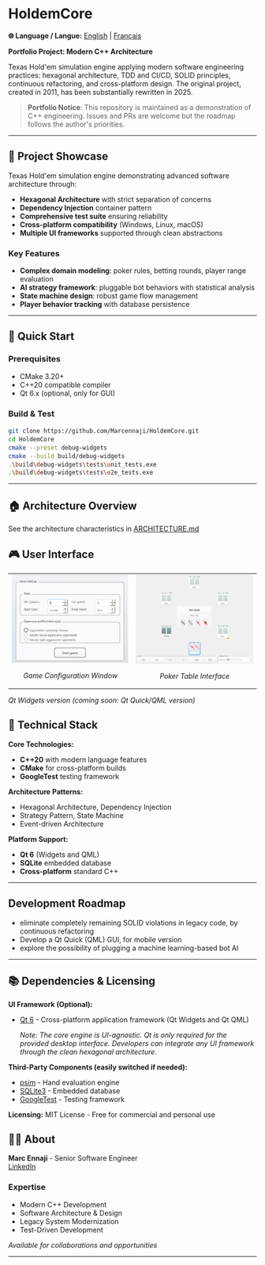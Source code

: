 # HoldemCore

**🌐 Language / Langue:** [English](README.md) | [Français](README_fr.md)

**Portfolio Project: Modern C++ Architecture**

Texas Hold'em simulation engine applying modern software engineering practices: hexagonal architecture, TDD and CI/CD, SOLID principles, continuous refactoring, and cross-platform design.
The original project, created in 2011, has been substantially rewritten in 2025.

> **Portfolio Notice**: This repository is maintained as a demonstration of C++ engineering. Issues and PRs are welcome but the roadmap follows the author's priorities.

---

## 🎯 Project Showcase

Texas Hold'em simulation engine demonstrating advanced software architecture through:

- **Hexagonal Architecture** with strict separation of concerns
- **Dependency Injection** container pattern
- **Comprehensive test suite** ensuring reliability
- **Cross-platform compatibility** (Windows, Linux, macOS)
- **Multiple UI frameworks** supported through clean abstractions

### Key Features
- **Complex domain modeling**: poker rules, betting rounds, player range evaluation
- **AI strategy framework**: pluggable bot behaviors with statistical analysis
- **State machine design**: robust game flow management
- **Player behavior tracking** with database persistence

---
## 🚀 Quick Start

### Prerequisites
- CMake 3.20+
- C++20 compatible compiler
- Qt 6.x (optional, only for GUI)

### Build & Test
```bash
git clone https://github.com/Marcennaji/HoldemCore.git
cd HoldemCore
cmake --preset debug-widgets
cmake --build build/debug-widgets
.\build\debug-widgets\tests\unit_tests.exe
.\build\debug-widgets\tests\e2e_tests.exe
```

---


## 🏠 Architecture Overview

See the architecture characteristics in [ARCHITECTURE.md](doc/ARCHITECTURE.md)

## 🎮 User Interface

<table>
  <tr>
    <td width="50%">
      <img src="doc/start%20game.png" alt="Starting a new game" width="100%">
      <p align="center"><em>Game Configuration Window</em></p>
    </td>
    <td width="50%">
      <img src="doc/poker%20table.png" alt="Poker Table Interface" width="100%">
      <p align="center"><em>Poker Table Interface</em></p>
    </td>
  </tr>
</table>

*Qt Widgets version (coming soon: Qt Quick/QML version)*


## 🔧 Technical Stack

**Core Technologies:**
- **C++20** with modern language features
- **CMake** for cross-platform builds
- **GoogleTest** testing framework

**Architecture Patterns:**
- Hexagonal Architecture, Dependency Injection
- Strategy Pattern, State Machine
- Event-driven Architecture

**Platform Support:**
- **Qt 6** (Widgets and QML)
- **SQLite** embedded database
- **Cross-platform** standard C++


---
## Development Roadmap
- eliminate completely remaining SOLID violations in legacy code, by continuous refactoring
- Develop a Qt Quick (QML) GUI, for mobile version
- explore the possibility of plugging a machine learning-based bot AI

---


## 📚 Dependencies & Licensing

**UI Framework (Optional):**
- [Qt 6](https://www.qt.io/) - Cross-platform application framework (Qt Widgets and Qt QML)
  
  *Note: The core engine is UI-agnostic. Qt is only required for the provided desktop interface. Developers can integrate any UI framework through the clean hexagonal architecture.*

**Third-Party Components (easily switched if needed):**
- [psim](https://github.com/christophschmalhofer/poker/tree/master/XPokerEval/XPokerEval.PokerSim) - Hand evaluation engine
- [SQLite3](https://www.sqlite.org/) - Embedded database  
- [GoogleTest](https://github.com/google/googletest) - Testing framework

**Licensing:** MIT License - Free for commercial and personal use

## 👨‍💻 About

**Marc Ennaji** - Senior Software Engineer  
[LinkedIn](https://www.linkedin.com/in/marcennaji/) 

### Expertise
- Modern C++ Development
- Software Architecture & Design
- Legacy System Modernization
- Test-Driven Development

*Available for collaborations and opportunities*

---

